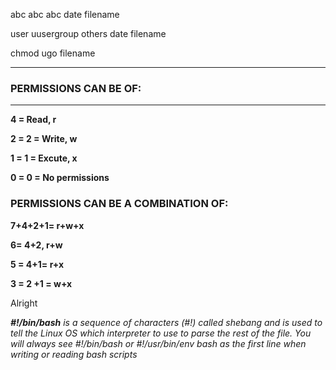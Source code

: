 abc abc abc date filename

user uusergroup others date filename

chmod ugo filename



---
### PERMISSIONS CAN BE OF:
---
**4 = Read, r**

**2 = 2 = Write, w**

**1 = 1 = Excute, x**

**0 = 0 = No permissions**


### PERMISSIONS CAN BE A COMBINATION OF:

**7+4+2+1= r+w+x**

**6= 4+2, r+w**

**5 = 4+1= r+x**

**3 = 2 +1 = w+x**

Alright



***#!/bin/bash** is a sequence of characters (#!) called shebang and is used to tell the Linux OS which interpreter to use to parse the rest of the file. You will always see #!/bin/bash or #!/usr/bin/env bash as the first line when writing or reading bash scripts*






